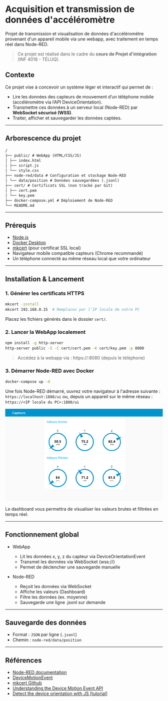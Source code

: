 # Acquisition et transmission de données d'accéléromètre
Projet de transmission et visualisation de données d'accéléromètre provenant d'un appareil mobile via une webapp, avec traitement en temps réel dans Node-RED.

> Ce projet est réalisé dans le cadre du **cours de Projet d'intégration** (INF 4018 - TÉLUQ).

## Contexte
Ce projet vise à concevoir un système léger et interactif qui permet de :

- Lire les données des capteurs de mouvement d’un téléphone mobile (accéléromètre via l’API DeviceOrientation).
- Transmettre ces données à un serveur local (Node-RED) par **WebSocket sécurisé (WSS)**.
- Traiter, afficher et sauvegarder les données captées.

---

## Arborescence du projet

```
/
├── public/ # WebApp (HTML/CSS/JS)
│ ├── index.html
│ ├── script.js
│ └── style.css
├── node-red/data # Configuration et stockage Node-RED
│ └── data/position # Données sauvegardées (.jsonl)
├── cert/ # Certificats SSL (non tracké par Git)
│ ├── cert.pem
│ └── key.pem
├── docker-compose.yml # Déploiement de Node-RED
└── README.md
```

---

## Prérequis

- [Node.js](https://nodejs.org/)
- [Docker Desktop](https://www.docker.com/products/docker-desktop/)
- [mkcert](https://github.com/FiloSottile/mkcert) (pour certificat SSL local)
- Navigateur mobile compatible capteurs (Chrome recommandé)
- Un téléphone connecté au même réseau local que votre ordinateur

---

## Installation & Lancement

### 1. Générer les certificats HTTPS

```bash
mkcert -install
mkcert 192.168.0.15  # Remplacez par l’IP locale de votre PC
```
Placez les fichiers générés dans le dossier `cert/`.

### 2. Lancer la WebApp localement

```bash
npm install -g http-server
http-server public -S -C cert/cert.pem -K cert/key.pem -p 8080
```

>Accédez à la webapp via :
>https://<IP locale>:8080 (depuis le téléphone)

### 3. Démarrer Node-RED avec Docker

```bash
docker-compose up -d
```

Une fois Node-RED démarré, ouvrez votre navigateur à l'adresse suivante : `https://localhost:1880/ui`
ou, depuis un appareil sur le même réseau : `https://<IP locale du PC>:1880/ui`

![alt text](images/node-red_dashboard.png "Dashboard")

Le dashboard vous permettra de visualiser les valeurs brutes et filtrées en temps réel.

---

## Fonctionnement global

- WebApp
    - Lit les données x, y, z du capteur via DeviceOrientationEvent
    - Transmet les données via WebSocket (wss://)
    - Permet de déclencher une sauvegarde manuelle

- Node-RED
    - Reçoit les données via WebSocket
    - Affiche les valeurs (Dashboard)
    - Filtre les données (ex. moyenne)
    - Sauvegarde une ligne .jsonl sur demande

---

## Sauvegarde des données
- Format : `JSON` par ligne (`.jsonl`)
- Chemin : `node-red/data/position`

---

## Références

- [Node-RED documentation](https://nodered.org/docs/getting-started/windows#running-on-windows)
- [DeviceMotionEvent](https://developer.mozilla.org/en-US/docs/Web/API/DeviceMotionEvent)
- [mkcert Github](https://github.com/FiloSottile/mkcert)
- [Understanding the Device Motion Event API](https://medium.com/@kamresh485/understanding-the-device-motion-event-api-0ce5b3e252f1)
- [Detect the device orientation with JS [tutorial]](https://www.youtube.com/watch?v=fMDuFoqSQfw)
